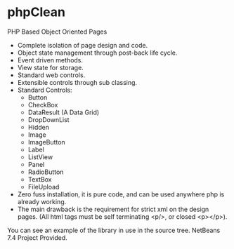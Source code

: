 phpClean
========
PHP Based Object Oriented Pages

* Complete isolation of page design and code.
* Object state management through post-back life cycle.
* Event driven methods.
* View state for storage.
* Standard web controls.
* Extensible controls through sub classing.
* Standard Controls:
	* Button
	* CheckBox
	* DataResult (A Data Grid)
	* DropDownList
	* Hidden
	* Image
	* ImageButton
	* Label
	* ListView
	* Panel
	* RadioButton
	* TextBox
	* FileUpload
* Zero fuss installation, it is pure code, and can be used anywhere
  php is already working.
* The main drawback is the requirement for strict xml on the design
  pages.  (All html tags must be self terminating &lt;p/&gt;, or closed
  &lt;p&gt;&lt;/p&gt;).

You can see an example of the library in use in the source tree.
NetBeans 7.4 Project Provided.